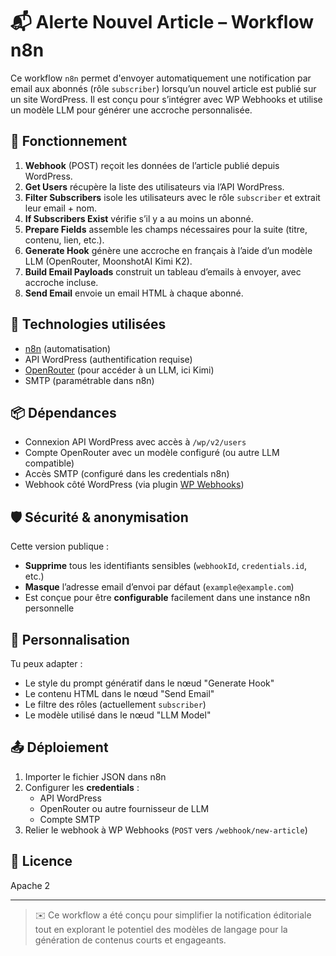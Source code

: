# 📬 Alerte Nouvel Article – Workflow n8n

Ce workflow `n8n` permet d'envoyer automatiquement une notification par email aux abonnés (rôle `subscriber`) lorsqu’un nouvel article est publié sur un site WordPress. Il est conçu pour s’intégrer avec WP Webhooks et utilise un modèle LLM pour générer une accroche personnalisée.

## 🚀 Fonctionnement

1. **Webhook** (POST) reçoit les données de l’article publié depuis WordPress.
2. **Get Users** récupère la liste des utilisateurs via l’API WordPress.
3. **Filter Subscribers** isole les utilisateurs avec le rôle `subscriber` et extrait leur email + nom.
4. **If Subscribers Exist** vérifie s’il y a au moins un abonné.
5. **Prepare Fields** assemble les champs nécessaires pour la suite (titre, contenu, lien, etc.).
6. **Generate Hook** génère une accroche en français à l’aide d’un modèle LLM (OpenRouter, MoonshotAI Kimi K2).
7. **Build Email Payloads** construit un tableau d’emails à envoyer, avec accroche incluse.
8. **Send Email** envoie un email HTML à chaque abonné.

## 🧠 Technologies utilisées

- [n8n](https://n8n.io/) (automatisation)
- API WordPress (authentification requise)
- [OpenRouter](https://openrouter.ai/) (pour accéder à un LLM, ici Kimi)
- SMTP (paramétrable dans n8n)

## 📦 Dépendances

- Connexion API WordPress avec accès à `/wp/v2/users`
- Compte OpenRouter avec un modèle configuré (ou autre LLM compatible)
- Accès SMTP (configuré dans les credentials n8n)
- Webhook côté WordPress (via plugin [WP Webhooks](https://wp-webhooks.com/))

## 🛡️ Sécurité & anonymisation

Cette version publique :
- **Supprime** tous les identifiants sensibles (`webhookId`, `credentials.id`, etc.)
- **Masque** l’adresse email d’envoi par défaut (`example@example.com`)
- Est conçue pour être **configurable** facilement dans une instance n8n personnelle

## 🔧 Personnalisation

Tu peux adapter :
- Le style du prompt génératif dans le nœud "Generate Hook"
- Le contenu HTML dans le nœud "Send Email"
- Le filtre des rôles (actuellement `subscriber`)
- Le modèle utilisé dans le nœud "LLM Model"

## 📤 Déploiement

1. Importer le fichier JSON dans n8n
2. Configurer les **credentials** :
   - API WordPress
   - OpenRouter ou autre fournisseur de LLM
   - Compte SMTP
3. Relier le webhook à WP Webhooks (`POST` vers `/webhook/new-article`)

## 📄 Licence

Apache 2

---

> ✉️ Ce workflow a été conçu pour simplifier la notification éditoriale tout en explorant le potentiel des modèles de langage pour la génération de contenus courts et engageants.
